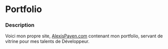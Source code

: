 # Portfolio

### Description

Voici mon propre site, [AlexisPayen.com](https://alexispayen.com) contenant mon portfolio, servant de vitrine pour mes talents de Développeur.
